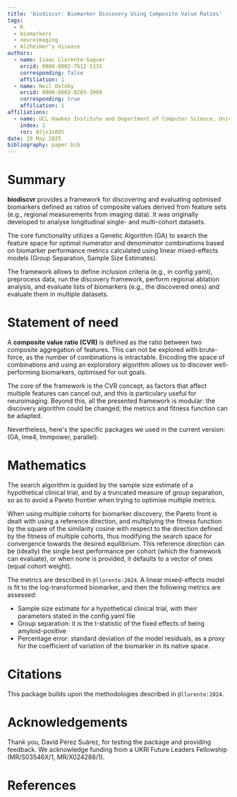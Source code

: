 ```yaml
---
title: 'biodiscvr: Biomarker Discovery Using Composite Value Ratios'
tags:
  - R
  - biomarkers
  - neuroimaging
  - Alzheimer's disease
authors:
  - name: Isaac Llorente-Saguer
    orcid: 0000-0002-7612-5331
    corresponding: false
    affiliation: 1
  - name: Neil Oxtoby
    orcid: 0000-0003-0203-3909
    corresponding: true
    affiliation: 1
affiliations:
  - name: UCL Hawkes Institute and Department of Computer Science, University College London, United Kingdom
    index: 1
    ror: 02jx3x895
date: 20 May 2025
bibliography: paper.bib
---
```

  
# Summary
  
**biodiscvr** provides a framework for discovering and evaluating 
optimised biomarkers defined as ratios of composite values derived from 
feature sets (e.g., regional measurements from imaging data). 
It was originally developed to analyse longitudinal single- and multi-cohort datasets.

The core functionality utilizes a Genetic Algorithm (GA) to search the 
feature space for optimal numerator and denominator combinations based on 
biomarker performance metrics calculated using linear mixed-effects models 
(Group Separation, Sample Size Estimates).

The framework allows to define inclusion criteria (e.g., in config.yaml),
preprocess data, run the discovery framework, perform regional ablation analysis,
and evaluate lists of biomarkers (e.g., the discovered ones) and 
evaluate them in multiple datasets.

# Statement of need

A **composite value ratio (CVR)** is defined as the ratio between two composite 
aggregation of features. This can not be explored with brute-force, as the
number of combinations is intractable. Encoding the space of combinations 
and using an exploratory algorithm allows us to discover well-performing
biomarkers, optimised for out goals.

The core of the framework is the CVR concept, as factors that affect multiple
features can cancel out, and this is particulary useful for neuroimaging.
Beyond this, all the presented framework is modular: the discovery algorithm 
could be changed; the metrics and fitness function can be adapted.

Nevertheless, here's the specific packages we used in the current version:
(GA, lme4, lmmpower, parallel).

# Mathematics

The search algorithm is guided by the sample size estimate of a hypothetical clinical trial,
and by a truncated measure of group separation, so as to avoid 
a Pareto frontier when trying to optimise multiple metrics.

When using multiple cohorts for biomarker discovery, the Pareto front is dealt
with using a reference direction, and multiplying the fitness function by the 
square of the similarity cosine with respect to the direction defined by the 
fitness of multiple cohorts, thus modifying the search space for convergence 
towards the desired equilibrium. This reference direction can be (ideally) the single best performance per cohort 
(which the framework can evaluate), or when none is provided, it defaults to 
a vector of ones (equal cohort weight).

The metrics are described in `@llorente:2024`. A linear mixed-effects model is fit 
to the log-transformed biomarker, and then the following metrics are assessed:
  - Sample size estimate for a hypothetical clinical trial, with their parameters 
    stated in the config.yaml file
  - Group separation: it is the t-statistic of the fixed effects of being amyloid-positive
  - Percentage error: standard deviation of the model residuals, as a proxy for 
    the coefficient of variation of the biomarker in its native space. 

    
# Citations
    
This package builds upon the methodologies described in `@llorente:2024`. 
  
# Acknowledgements

Thank you, David Pérez Suárez, for testing the package and providing feedback.
We acknowledge funding from a UKRI Future Leaders Fellowship (MR/S03546X/1, MR/X024288/1).
  
# References